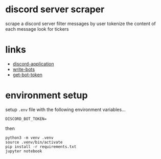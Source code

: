 # discord server scraper

scrape a discord server
filter messages by user
tokenize the content of each message
look for tickers

# links

* [discord-application](https://discord.com/developers/applications/781953254883459074/bot)
* [write-bots](https://www.writebots.com/discord-bot-token/)
* [get-bot-token](file://img/bot-token.png)

# environment setup

setup `.env` file with the following environment variables...
```
DISCORD_BOT_TOKEN=
```

then
```
python3 -m venv .venv
source .venv/bin/activate
pip install -r requirements.txt
jupyter notebook
```